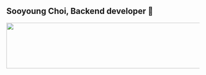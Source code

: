 ## Sooyoung Choi, Backend developer 👋

<!-- 
#### 🐱 깃헙 https://github.com/choisooyoung-dev
#### ✍️ 블로그 https://soo-devlog.tistory.com
####
####
-->

<a href="https://github.com/choisooyoung-dev/gitanimals">
  <img src="https://render.gitanimals.org/lines/choisooyoung-dev?pet-id=661768633651010919" width="1000" height="120"/>
<!--    <img src="https://render.gitanimals.org/farms/choisooyoung-dev" /> -->
</a>

<!--
**choisooyoung-dev/choisooyoung-dev** is a ✨ _special_ ✨ repository because its `README.md` (this file) appears on your GitHub profile.

Here are some ideas to get you started:

- 🔭 I’m currently working on ...
- 🌱 I’m currently learning ...
- 👯 I’m looking to collaborate on ...
- 🤔 I’m looking for help with ...
- 💬 Ask me about ...
- 📫 How to reach me: ...
- 😄 Pronouns: ...
- ⚡ Fun fact: ...
-->
